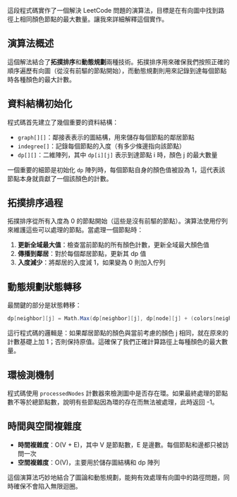 這段程式碼實作了一個解決 LeetCode 問題的演算法，目標是在有向圖中找到路徑上相同顏色節點的最大數量。讓我來詳細解釋這個實作。

## 演算法概述

這個解法結合了**拓撲排序**和**動態規劃**兩種技術。拓撲排序用來確保我們按照正確的順序遍歷有向圖（從沒有前驅的節點開始），而動態規劃則用來記錄到達每個節點時各種顏色的最大計數。

## 資料結構初始化

程式碼首先建立了幾個重要的資料結構：

- `graph[][]`：鄰接表表示的圖結構，用來儲存每個節點的鄰居節點
- `indegree[]`：記錄每個節點的入度（有多少條邊指向該節點）
- `dp[][]`：二維陣列，其中 `dp[i][j]` 表示到達節點 i 時，顏色 j 的最大數量

一個重要的細節是初始化 `dp` 陣列時，每個節點自身的顏色值被設為 1，這代表該節點本身就貢獻了一個該顏色的計數。

## 拓撲排序過程

拓撲排序從所有入度為 0 的節點開始（這些是沒有前驅的節點）。演算法使用佇列來維護這些可以處理的節點。當處理一個節點時：

1. **更新全域最大值**：檢查當前節點的所有顏色計數，更新全域最大顏色值
2. **傳播到鄰居**：對於每個鄰居節點，更新其 dp 值
3. **入度減少**：將鄰居的入度減 1，如果變為 0 則加入佇列

## 動態規劃狀態轉移

最關鍵的部分是狀態轉移：

````csharp
dp[neighbor][j] = Math.Max(dp[neighbor][j], dp[node][j] + (colors[neighbor] - 'a' == j ? 1 : 0));
````

這行程式碼的邏輯是：如果鄰居節點的顏色與當前考慮的顏色 j 相同，就在原來的計數基礎上加 1；否則保持原值。這確保了我們正確計算路徑上每種顏色的最大數量。

## 環檢測機制

程式碼使用 `processedNodes` 計數器來檢測圖中是否存在環。如果最終處理的節點數不等於總節點數，說明有些節點因為環的存在而無法被處理，此時返回 -1。

## 時間與空間複雜度

- **時間複雜度**：O(V + E)，其中 V 是節點數，E 是邊數。每個節點和邊都只被訪問一次
- **空間複雜度**：O(V)，主要用於儲存圖結構和 dp 陣列

這個演算法巧妙地結合了圖論和動態規劃，能夠有效處理有向圖中的路徑問題，同時確保不會陷入無限迴圈。